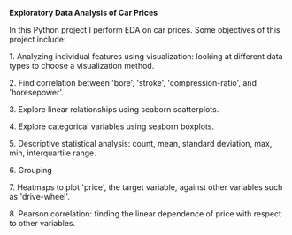 **Exploratory Data Analysis of Car Prices**

<p>In this Python project I perform EDA on car prices. Some objectives of this project include:<p>

<p>1. Analyzing individual features using visualization: looking at different data types to choose a visualization method.<p>

<p>2. Find correlation between 'bore', 'stroke', 'compression-ratio', and 'horesepower'.<p>
<p>3. Explore linear relationships using seaborn scatterplots.<p>
<p>4. Explore categorical variables using seaborn boxplots.<p>
<p>5. Descriptive statistical analysis: count, mean, standard deviation, max, min, interquartile range.<p>
<p>6. Grouping<p>
<p>7. Heatmaps to plot 'price', the target variable, against other variables such as 'drive-wheel'.<p>
<p>8. Pearson correlation: finding the linear dependence of price with respect to other variables.<p>
